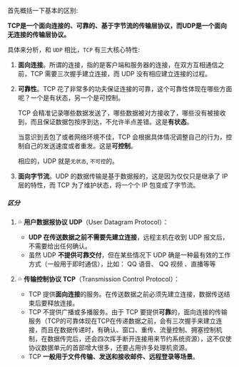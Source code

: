 首先概括一下基本的区别:

**TCP是一个面向连接的、可靠的、基于字节流的传输层协议，而UDP是一个面向无连接的传输层协议。**

具体来分析，和 `UDP` 相比，`TCP` 有三大核心特性:

1. **面向连接**。所谓的连接，指的是客户端和服务器的连接，在双方互相通信之前，TCP 需要三次握手建立连接，而 UDP 没有相应建立连接的过程。

2. **可靠性**。TCP 花了非常多的功夫保证连接的可靠，这个可靠性体现在哪些方面呢？一个是有状态，另一个是可控制。

   TCP 会精准记录哪些数据发送了，哪些数据被对方接收了，哪些没有被接收到，而且保证数据包按序到达，不允许半点差错。这是**有状态**。

   当意识到丢包了或者网络环境不佳，TCP 会根据具体情况调整自己的行为，控制自己的发送速度或者重发。这是**可控制**。

   相应的，UDP 就是`无状态`, `不可控`的。

3. **面向字节流**。UDP 的数据传输是基于数据报的，这是因为仅仅只是继承了 IP 层的特性，而 TCP 为了维护状态，将一个个 IP 包变成了字节流。

##### 区分

1. 💦 **用户数据报协议 UDP**（User Datagram Protocol）：

   - **UDP 在传送数据之前不需要先建立连接**，远程主机在收到 UDP 报文后，不需要给出任何确认。
   - 虽然 UDP **不提供可靠交付**，但在某些情况下 UDP 确是一种最有效的工作方式（一般用于即时通信），比如： QQ 语音、 QQ 视频 、直播等等

2. 💦 **传输控制协议 TCP**（Transmission Control Protocol）：

   - TCP 提供**面向连接**的服务。在传送数据之前必须先建立连接，数据传送结束后要释放连接。
   - TCP 不提供广播或多播服务。由于 TCP 要提供**可靠**的，面向连接的传输服务（TCP的可靠体现在TCP在传递数据之前，会有三次握手来建立连接，而且在数据传递时，有确认、窗口、重传、流量控制、拥塞控制机制，在数据传完后，还会四次挥手断开连接用来节约系统资源），这不仅使协议数据单元的首部增大很多，还要占用许多处理机资源。
   - TCP **一般用于文件传输、发送和接收邮件、远程登录等场景**。

   

